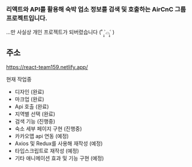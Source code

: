 ### 리액트와 API를 활용해 숙박 업소 정보를 검색 및 호출하는 AirCnC 그룹 프로젝트입니다.
...만 사실상 개인 프로젝트가 되버렸습니다 (˚ ˃̣̣̥⌓˂̣̣̥ )   

## 주소
https://react-team159.netlify.app/   

현재 작업중
- 디자인 (완료)
- 마크업 (완료)
- Api 호출 (완료)
- 지역별 선택 (완료)
- 검색 기능 (진행중)
- 숙소 세부 페이지 구현 (진행중)
- 카카오맵 api 연동 (예정)
- Axios 및 Redux를 사용해 재작성 (예정)
- 타입스크립트로 재작성 (예정)
- 기타 애니메이션 효과 및 기능 구현 (예정)
